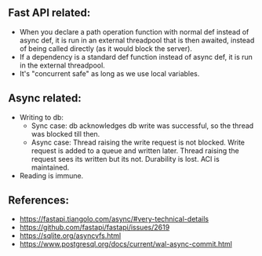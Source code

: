 ## Fast API related:
- When you declare a path operation function with normal def instead of async def, it is run in an external threadpool that is then awaited, 
instead of being called directly (as it would block the server).
- If a dependency is a standard def function instead of async def, it is run in the external threadpool.
- It's "concurrent safe" as long as we use local variables.

## Async related:
- Writing to db:
   - Sync case: db acknowledges db write was successful, so the thread was blocked till then.
   - Async case: Thread raising the write request is not blocked. Write request is added to a queue and written later. Thread raising the request sees its written but its not.
   Durability is lost. ACI is maintained.
- Reading is immune.

## References:
- https://fastapi.tiangolo.com/async/#very-technical-details
- https://github.com/fastapi/fastapi/issues/2619
- https://sqlite.org/asyncvfs.html
- https://www.postgresql.org/docs/current/wal-async-commit.html